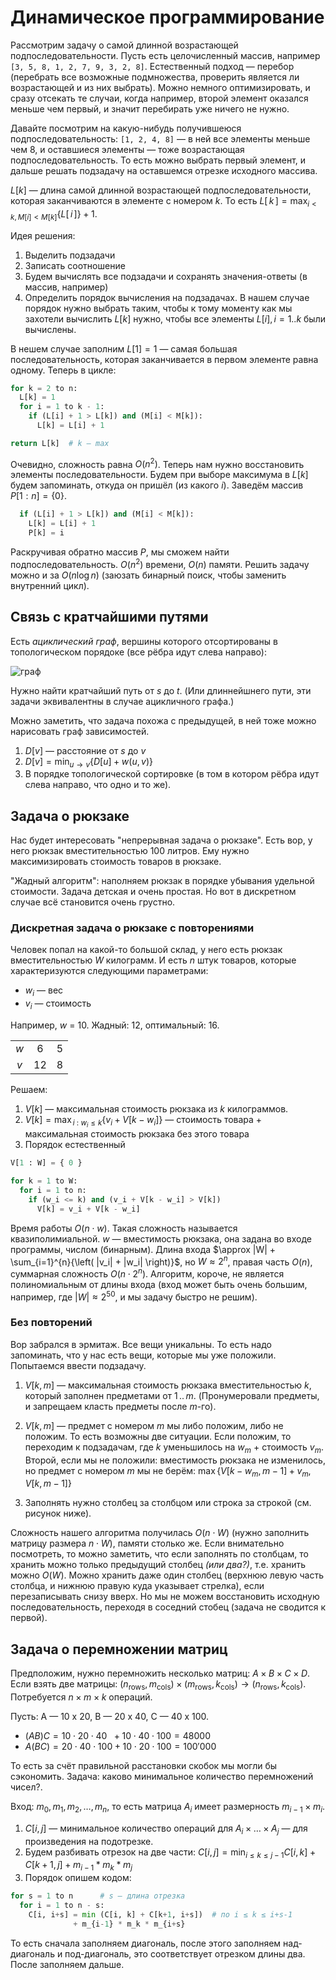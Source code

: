 # Динамическое программирование

Рассмотрим задачу о самой длинной возрастающей подпоследовательности. Пусть есть целочисленный массив, например `[3, 5, 8, 1, 2, 7, 9, 3, 2, 8]`. Естественный подход — перебор (перебрать все возможные подмножества, проверить является ли возрастающей и из них выбрать). Можно немного оптимизировать, и сразу отсекать те случаи, когда например, второй элемент оказался меньше чем первый, и значит перебирать уже ничего не нужно.

Давайте посмотрим на какую-нибудь получившеюся подпоследовательность: `[1, 2, 4, 8]` — в ней все элементы меньше чем 8, и оставшиеся элементы — тоже возрастающая подпоследовательность. То есть можно выбрать первый элемент, и дальше решать подзадачу на оставшемся отрезке исходного массива.

$L[k]$ — длина самой длинной возрастающей подпоследовательности, которая заканчиваются в элементе с номером $k$. То есть $L[\,k\,] = \max_{i < k, M[i] < M[k]}{ \{ L[\,i\,] \} }  + 1$.


Идея решения:

1. Выделить подзадачи
2. Записать соотношение
3. Будем вычислять все подзадачи и сохранять значения-ответы (в массив, например)
4. Определить порядок вычисления на подзадачах. В нашем случае порядок нужно выбрать таким, чтобы к тому моменту как мы захотели вычислить $L[k]$ нужно, чтобы все элементы $L[i], i=1..k$ были вычислены.

В нешем случае заполним $L[1] = 1$ — самая большая последовательность, которая заканчивается в первом элементе равна одному. Теперь в цикле:

```python
for k = 2 to n:
  L[k] = 1
  for i = 1 to k - 1:
    if (L[i] + 1 > L[k]) and (M[i] < M[k]):
      L[k] = L[i] + 1

return L[k]  # k — max
```

Очевидно, сложность равна $O(n^2)$. Теперь нам нужно восстановить элементы последовательности. Будем при выборе максимума в $L[k]$ будем запоминать, откуда он пришёл (из какого $i$). Заведём массив $P[1:n] = \{ 0 \}$.

```python
  if (L[i] + 1 > L[k]) and (M[i] < M[k]):
    L[k] = L[i] + 1
    P[k] = i
```

Раскручивая обратно массив $P$, мы сможем найти подпоследовательность. $O(n^2)$ времени, $O(n)$ памяти. Решить задачу можно и за $O(n \log n)$ (заюзать бинарный поиск, чтобы заменить внутренний цикл).

## Связь с кратчайшими путями

Есть *ациклический граф*, вершины которого отсортированы в топологическом порядоке (все рёбра идут слева направо):

<img src="lecture_pic1.svg" alt="граф" align="center"/>

Нужно найти кратчайший путь от $s$ до $t$. (Или длиннейшнего пути, эти задачи эквивалентны в случае ацикличного графа.)

Можно заметить, что задача похожа с предыдущей, в ней тоже можно нарисовать граф зависимостей.

1. $D[v]$ — расстояние от $s$ до $v$
2. $D[v] = \min_{u \rightarrow v}{ \{ D[u] + w(u, v) \} }$
3. В порядке топологической сортировке (в том в котором рёбра идут слева направо, что одно и то же).

## Задача о рюкзаке

Нас будет интересовать "непрерывная задача о рюкзаке". Есть вор, у него рюкзак вместительностью 100 литров. Ему нужно максимизировать стоимость товаров в рюкзаке.

"Жадный алгоритм": наполняем рюкзак в порядке убывания удельной стоимости. Задача детская и очень простая. Но вот в дискретном случае всё становится очень грустно.

### Дискретная задача о рюкзаке с повторениями

Человек попал на какой-то большой склад, у него есть рюкзак вместительностью $W$ килограмм. И есть $n$ штук товаров, которые характеризуются следующими параметрами:

- $w_i$ — вес
- $v_i$ — стоимость

Например, $w$ = 10. Жадный: 12, оптимальный: 16.

|       |    |   |
|:-----:|:--:|:-:|
| ${w}$ | 6  | 5 |
| ${v}$ | 12 | 8 |

Решаем:
1. $V[k]$ — максимальная стоимость рюкзака из $k$ килограммов.
2. $V[k] = \max_{\, i\ :\ w_i \leqslant k}{ \{ v_i + V[k - w_i] \} }$ — стоимость товара + максимальная стоимость рюкзака без этого товара
3. Порядок естественный


```python
V[1 : W] = { 0 }

for k = 1 to W:
  for i = 1 to n:
    if (w_i <= k) and (v_i + V[k - w_i] > V[k])
      V[k] = v_i + V[k - w_i]
```

Время работы $O(n \cdot w)$. Такая сложность называется квазиполимиальной. $w$ — вместимость рюкзака, она задана во входе программы, числом (бинарным). Длина входа $\approx |W| + \sum_{i=1}^{n}{\left( |v_i| + |w_i| \right)}$, но $W \approx 2^n$, правая часть $O(n)$, суммарная сложность $O(n\cdot 2^n)$. Алгоритм, короче, не является полиномиальным от длины входа (вход может быть очень большим, например, где $|W| \approx 2^{50}$, и мы задачу быстро не решим).

### Без повторений

Вор забрался в эрмитаж. Все вещи уникальны. То есть надо запоминать, что у нас есть вещи, которые мы уже положили. Попытаемся ввести подзадачу.

1. $V[k, m]$ — максимальная стоимость рюкзака вместительностью $k$, который заполнен предметами от $1\,..\,m$. (Пронумеровали предметы, и запрещаем класть предметы после $m$-го).

2. $V[k, m]$ — предмет с номером $m$ мы либо положим, либо не положим. То есть возможны две ситуации. Если положим, то переходим к подзадачам, где $k$ уменьшилось на $w_m$ + стоимость $v_m$. Второй, если мы не положили: вместимость рюкзака не изменилось, но предмет с номером $m$ мы не берём: $\max{\{ V[k - w_m, m - 1] + v_m, V[k, m-1]\}}$

3. Заполнять нужно столбец за столбцом или строка за строкой (см. рисунок ниже).

Сложность нашего алгоритма получилась $O(n \cdot W)$ (нужно заполнить матрицу размера $n \cdot W$), памяти столько же. Если внимательно посмотреть, то можно заметить, что если заполнять по столбцам, то хранить можно только предыдущий столбец <i>(или два?)</i>, т.е. хранить можно $O(W)$. Можно хранить даже один столбец (верхнюю левую часть столбца, и нижнюю правую куда указывает стрелка), если перезаписывать снизу вверх. Но мы не можем восстановить исходную последовательность, переходя в соседний стобец (задача не сводится к первой).

## Задача о перемножении матриц

Предположим, нужно перемножить несколько матриц: $A \times B \times C \times D$. Если взять две матрицы: $(n_\text{rows}, m_\text{cols}) \times (m_\text{rows}, k_\text{cols}) \rightarrow (n_\text{rows}, k_\text{cols})$. Потребуетcя $n \times m \times k$ операций.

Пусть: A — 10 x 20, B — 20 x 40, C — 40 x 100.
* $(AB)C = 10 \cdot 20 \cdot 40\ \ + 10 \cdot 40 \cdot 100 = 48000$
* $A(BC) = 20 \cdot 40 \cdot 100 + 10 \cdot 20 \cdot 100 = 100'000$

То есть за счёт правильной расстановки скобок мы могли бы сэкономить. Задача: каково минимальное количество перемножений чисел?.

Вход: $m_0, m_1, m_2, \ldots, m_n$, то есть матрица $A_i$ имеет размерность $m_{i-1} \times m_i$.

1. $C[i, j]$ — минимальное количество операций для $A_i \times \ldots \times A_j$ — для произведения на подотрезке.
2. Будем разбивать отрезок на две части: $C[i, j] = \min_{i \leqslant k \leqslant j - 1}{C[i, k] + C[k + 1, j]} + m_{i-1} * m_k * m_j$
3. Порядок опишем кодом:

```python
for s = 1 to n      # s — длина отрезка
  for i = 1 to n - s:
    C[i, i+s] = min (C[i, k] + C[k+1, i+s])  # по i ≤ k ≤ i+s-1
              + m_{i-1} * m_k * m_{i+s}
```

То есть сначала заполняем диагональ, после этого заполняем над-диагональ и под-диагональ, это соответствует отрезком длины два. После заполняем дальше.

